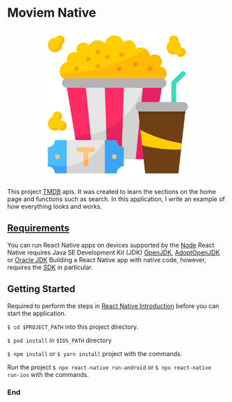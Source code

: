 # Moviem Native
<p align="center">
<img src="https://github.com/furkanydn/moviem-native/blob/master/src/image/logo.png" width="350" title="Project Logo">
</p>

This project [TMDB](https://www.themoviedb.org/) apis. It was created to learn the sections on the home page and functions such as search. In this application, I write an example of how everything looks and works.

## [Requirements](https://reactnative.dev/docs/environment-setup)
You can run React Native apps on devices supported by the [Node](https://nodejs.org/en/download/package-manager/)
React Native requires Java SE Development Kit (JDK) [OpenJDK](openjdk.java.net), [AdoptOpenJDK](https://adoptopenjdk.net/) or [Oracle JDK](https://www.oracle.com/java/technologies/javase-downloads.html)
Building a React Native app with native code, however, requires the [SDK](https://developer.android.com/studio) in particular.

## Getting Started
Required to perform the steps in [React Native Introduction](https://reactnative.dev/docs/getting-started) before you can start the application.

`$ cd $PROJECT_PATH` into this project directory.

`$ pod install` in `$IOS_PATH` directory

`$ npm install` or `$ yarn install` project with the commands.

Run the project `$ npx react-native run-android` or `$ npx react-native run-ios` with the commands.

### End
